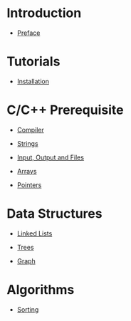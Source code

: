 # Introduction

- [Preface](./preface.md)

# Tutorials

- [Installation](./tutorials/installation.md)

# C/C++ Prerequisite

- [Compiler](./prerequisite/compiler.md)

- [Strings](./prerequisite/strings.md)

- [Input, Output and Files]()

- [Arrays](./prerequisite/arrays.md)
  
- [Pointers]()

# Data Structures

- [Linked Lists]()
  
- [Trees]()
  
- [Graph]()

# Algorithms

- [Sorting]()

